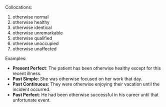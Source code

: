 Collocations:
1. otherwise normal
2. otherwise healthy
3. otherwise identical
4. otherwise unremarkable
5. otherwise qualified
6. otherwise unoccupied
7. otherwise unaffected

Examples:
- **Present Perfect**: The patient has been otherwise healthy except for this recent illness.
- **Past Simple**: She was otherwise focused on her work that day.
- **Past Continuous**: They were otherwise enjoying their vacation until the incident occurred.
- **Past Perfect**: He had been otherwise successful in his career until that unfortunate event.